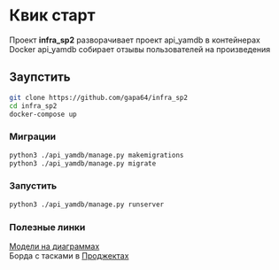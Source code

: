 # Квик старт

Проект **infra_sp2** разворачивает проект api_yamdb в контейнерах Docker
api_yamdb собирает отзывы пользователей на произведения

## Заупстить

```bash
git clone https://github.com/gapa64/infra_sp2
cd infra_sp2
docker-compose up
```

### Миграции
```bash
python3 ./api_yamdb/manage.py makemigrations
python3 ./api_yamdb/manage.py migrate
```

### Запустить
```bash
python3 ./api_yamdb/manage.py runserver
```



### Полезные линки
[Модели на диаграммах](https://drive.google.com/file/d/1T9OHj-UAWXTzzAm7cWSml5KN8PDwlQUf/view?usp=sharing)  
Борда с тасками в [Проджектах](https://github.com/AlexPunches/api_yamdb/projects/2)

